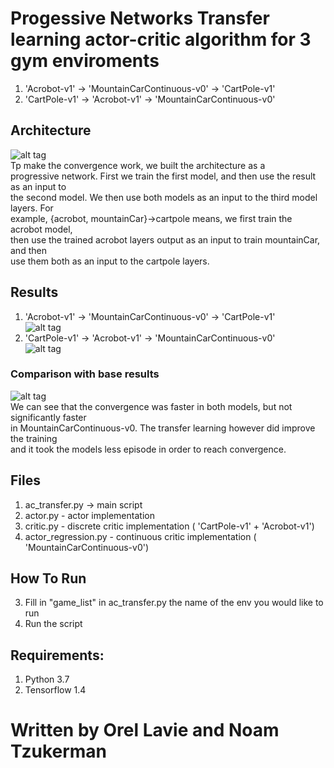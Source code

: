 # Progessive Networks Transfer learning actor-critic algorithm for 3 gym enviroments
1. 'Acrobot-v1' -> 'MountainCarContinuous-v0' -> 'CartPole-v1' <br>
2. 'CartPole-v1' -> 'Acrobot-v1' -> 'MountainCarContinuous-v0' <br>

## Architecture
![alt tag](https://github.com/orel1212/MyWorks/blob/main/Reinforcement%20Learning/Meta_Transfer_learning/transfer/%E2%80%8F%E2%80%8Fprogressive_networks.PNG) <br>
Tp make the convergence work, we built the architecture as a  <br>
progressive network. First we train the first model, and then use the result as an input to  <br>
the second model. We then use both models as an input to the third model layers. For  <br>
example, {acrobot, mountainCar}->cartpole means, we first train the acrobot model,  <br>
then use the trained acrobot layers output as an input to train mountainCar, and then  <br>
use them both as an input to the cartpole layers.  <br>

## Results
1. 'Acrobot-v1' -> 'MountainCarContinuous-v0' -> 'CartPole-v1' <br>
![alt tag](https://github.com/orel1212/MyWorks/blob/main/Reinforcement%20Learning/Meta_Transfer_learning/transfer/acrobot_mountain_car_to_%E2%80%8F%E2%80%8Fcartpole.PNG)
2. 'CartPole-v1' -> 'Acrobot-v1' -> 'MountainCarContinuous-v0' <br>
![alt tag](https://github.com/orel1212/MyWorks/blob/main/Reinforcement%20Learning/Meta_Transfer_learning/transfer/%E2%80%8F%E2%80%8Fcartpole_acrobot_to_mountain_car.PNG)

### Comparison with base results
![alt tag](https://github.com/orel1212/MyWorks/blob/main/Reinforcement%20Learning/Meta_Transfer_learning/transfer/%E2%80%8F%E2%80%8Fcomparison.PNG) <br>
We can see that the convergence was faster in both models, but not significantly faster <br>
in MountainCarContinuous-v0. The transfer learning however did improve the training <br>
and it took the models less episode in order to reach convergence. <br>

## Files
1. ac_transfer.py ->  main script <br>
1. actor.py - actor implementation <br>
1. critic.py - discrete critic implementation ( 'CartPole-v1' + 'Acrobot-v1') <br>
1. actor_regression.py - continuous critic implementation ( 'MountainCarContinuous-v0') <br>

## How To Run
3. Fill in "game_list" in ac_transfer.py the name of the env you would like to run
4. Run the script

## Requirements:
1. Python 3.7 <br>
2. Tensorflow 1.4 <br>

# Written by Orel Lavie and Noam Tzukerman

